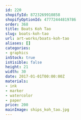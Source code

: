 ```yaml
---
id: 220
shopifyId: 8723269910858
shopifyOptionId: 47772444819786
order: 368
title: Boats Koh Tao
slug: boats-koh-tao
url: art-works/boats-koh-tao
aliases: []
categories:
- graphics
inStock: true
isVisible: false
height: 21
width: 30
date: 2017-01-01T00:00:00Z
materials:
- ink
- marker
- watercolor
- paper
price: 200
mainImage: ships_koh_tao.jpg
---
```

